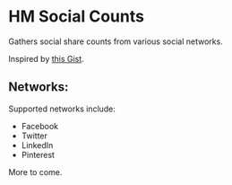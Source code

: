 # HM Social Counts

Gathers social share counts from various social networks.

Inspired by [this Gist](https://gist.github.com/jonathanmoore/2640302).

## Networks:

Supported networks include:

* Facebook
* Twitter
* LinkedIn
* Pinterest

More to come.